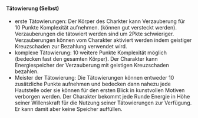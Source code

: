 #### Tätowierung (Selbst)

* erste Tätowierungen: Der Körper des Charkter kann Verzauberung für 10 Punkte Komplexität aufnehmen.
(können gut versteckt werden). Verzauberungen die tätowiert werden sind um 2Pkte schwieriger. 
Verzauberungen können vom Charakter aktiviert werden indem geistiger Kreuzschaden zur Bezahlung verwendet
wird.
* komplexe Tätowierung: 10 weitere Punkte Komplexität möglich (bedecken fast den gesamten Körper).
Der Charakter kann Energiespeicher der Verzauberung mit geistigen Kreuzschaden bezahlen.
* Meister der Tätowierung: Die Tätowierungen können entweder 10 zusätzliche Punkte aufnehmen und
bedecken dann nahezu jede Hautstelle oder sie können für den ersten Blick in kunstvollen Motiven
verborgen werden. Der Charakter bekommt jede Runde Energie in Höhe seiner Willenskraft für die
Nutzung seiner Tätowierungen zur Verfügung. Er kann damit aber keine Speicher auffüllen.
